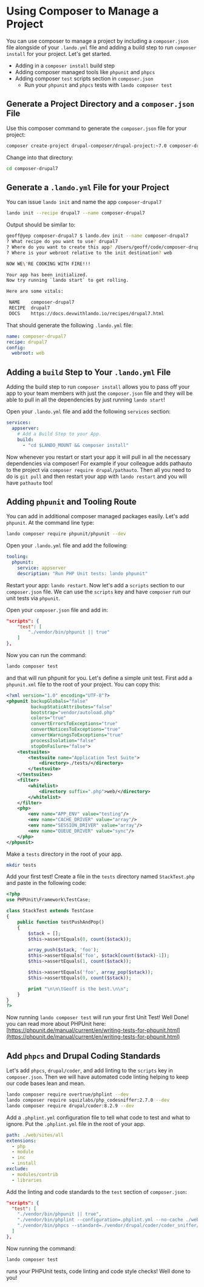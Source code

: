 Using Composer to Manage a Project
==================================

You can use composer to manage a project by including a `composer.json` file alongside of your `.lando.yml` file and adding a build step to run `composer install` for your project. Let's get started.

*   Adding in a `composer install` build step
*   Adding composer managed tools like `phpunit` and `phpcs`
*   Adding composer `test` scripts section in `composer.json`
    *   Run your `phpunit` and `phpcs` tests with `lando composer test`

Generate a Project Directory and a `composer.json` File
-------------------------------------------------------

Use this composer command to generate the `composer.json` file for your project:

```bash
composer create-project drupal-composer/drupal-project:~7.0 composer-drupal7 --stability dev --no-interaction
```

Change into that directory:

```bash
cd composer-drupal7
```

Generate a `.lando.yml` File for your Project
---------------------------------------------

You can issue `lando init` and name the app `composer-drupal7`

```bash
lando init --recipe drupal7 --name composer-drupal7
```

Output should be similar to:

```bash
geoff@yep composer-drupal7 $ lando.dev init --name composer-drupal7
? What recipe do you want to use? drupal7
? Where do you want to create this app? /Users/geoff/code/composer-drupal7
? Where is your webroot relative to the init destination? web

NOW WE\'RE COOKING WITH FIRE!!!

Your app has been initialized.
Now try running `lando start` to get rolling.

Here are some vitals:

 NAME    composer-drupal7
 RECIPE  drupal7
 DOCS    https://docs.devwithlando.io/recipes/drupal7.html
```

That should generate the following `.lando.yml` file:

```yaml
name: composer-drupal7
recipe: drupal7
config:
  webroot: web

```

Adding a `build` Step to Your `.lando.yml` File
-----------------------------------------------

Adding the build step to run `composer install` allows you to pass off your app to your team members with just the `composer.json` file and they will be able to pull in all the dependencies by just running `lando start`!

Open your `.lando.yml` file and add the following `services` section:

```yaml
services:
  appserver:
    # Add a Build Step to your App.
    build:
      - "cd $LANDO_MOUNT && composer install"
```

Now whenever you restart or start your app it will pull in all the necessary dependencies via composer!  For example if your colleague adds pathauto to the project via `composer require drupal/pathauto`.  Then all you need to do is `git pull` and then restart your app with `lando restart` and you will have `pathauto` too!

Adding `phpunit` and Tooling Route
----------------------------------

You can add in additional composer managed packages easily. Let's add `phpunit`. At the command line type:

```bash
lando composer require phpunit/phpunit --dev
```

Open your `.lando.yml` file and add the following:

```yaml
tooling:
  phpunit:
    service: appserver
    description: "Run PHP Unit tests: lando phpunit"
```

Restart your app: `lando restart`. Now let's add a `scripts` section to our `composer.json` file. We can use the `scripts` key and have `composer` run our unit tests via `phpunit`.

Open your `composer.json` file and add in:

```json
"scripts": {
    "test": [
        "./vendor/bin/phpunit || true"
    ]
},
```

Now you can run the command:

```bash
lando composer test
```

and that will run phpunit for you.  Let's define a simple unit test. First add a `phpunit.xml` file to the root of your project. You can copy this:

```xml
<?xml version="1.0" encoding="UTF-8"?>
<phpunit backupGlobals="false"
         backupStaticAttributes="false"
         bootstrap="vendor/autoload.php"
         colors="true"
         convertErrorsToExceptions="true"
         convertNoticesToExceptions="true"
         convertWarningsToExceptions="true"
         processIsolation="false"
         stopOnFailure="false">
    <testsuites>
        <testsuite name="Application Test Suite">
            <directory>./tests/</directory>
        </testsuite>
    </testsuites>
    <filter>
        <whitelist>
            <directory suffix=".php">web/</directory>
        </whitelist>
    </filter>
    <php>
        <env name="APP_ENV" value="testing"/>
        <env name="CACHE_DRIVER" value="array"/>
        <env name="SESSION_DRIVER" value="array"/>
        <env name="QUEUE_DRIVER" value="sync"/>
    </php>
</phpunit>

```

Make a `tests` directory in the root of your app.

```bash
mkdir tests
```

Add your first test!  Create a file in the `tests` directory named `StackTest.php` and paste in the following code:

```php
<?php
use PHPUnit\Framework\TestCase;

class StackTest extends TestCase
{
    public function testPushAndPop()
    {
        $stack = [];
        $this->assertEquals(0, count($stack));

        array_push($stack, 'foo');
        $this->assertEquals('foo', $stack[count($stack)-1]);
        $this->assertEquals(1, count($stack));

        $this->assertEquals('foo', array_pop($stack));
        $this->assertEquals(0, count($stack));

        print "\n\n\tGeoff is the best.\n\n";
    }
}
?>
```

Now running `lando composer test` will run your first Unit Test! Well Done! you can read more about PHPUnit here: [https://phpunit.de/manual/current/en/writing-tests-for-phpunit.html](https://phpunit.de/manual/current/en/writing-tests-for-phpunit.html)

Add `phpcs` and Drupal Coding Standards
--------

Let's add `phpcs`, `drupal/coder`, and add linting to the `scripts` key in `composer.json`.  Then we will have automated code linting helping to keep our code bases lean and mean.

```bash
lando composer require overtrue/phplint --dev
lando composer require squizlabs/php_codesniffer:2.7.0 --dev
lando composer require drupal/coder:8.2.9 --dev
```

Add a `.phplint.yml` configuration file to tell what code to test and what to ignore.  Put the `.phplint.yml` file in the root of your app.

```yaml
path: ./web/sites/all
extensions:
  - php
  - module
  - inc
  - install
exclude:
  - modules/contrib
  - libraries

```

Add the linting and code standards to the `test` section of `composer.json`:

```json
"scripts": {
  "test": [
    "./vendor/bin/phpunit || true",
    "./vendor/bin/phplint --configuration=.phplint.yml --no-cache ./web/sites/all/modules/custom",
    "./vendor/bin/phpcs --standard=./vendor/drupal/coder/coder_sniffer/Drupal ./web/sites/all/modules/custom --extensions=php,inc,module,install"
  ]
},
```

Now running the command:

```bash
lando composer test
```

runs your PHPUnit tests, code linting and code style checks! Well done to you!

